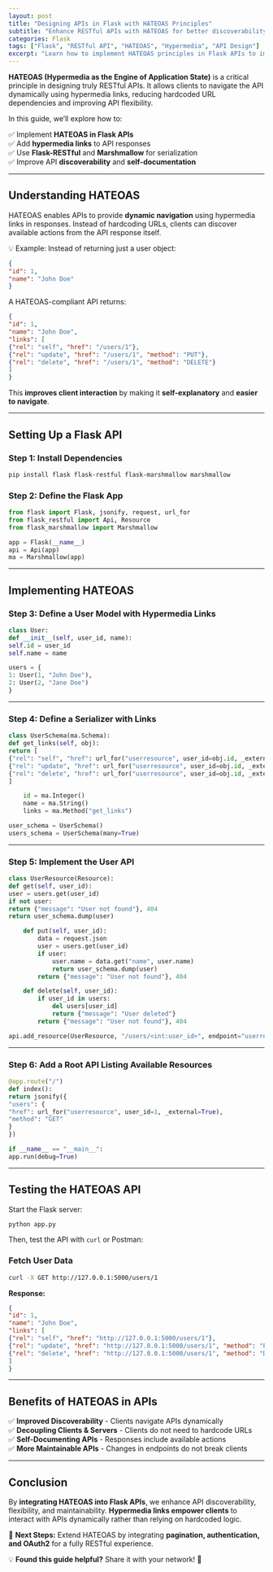 ```yaml
---
layout: post
title: "Designing APIs in Flask with HATEOAS Principles"
subtitle: "Enhance RESTful APIs with HATEOAS for better discoverability and navigation"
categories: Flask
tags: ["Flask", "RESTful API", "HATEOAS", "Hypermedia", "API Design"]
excerpt: "Learn how to implement HATEOAS principles in Flask APIs to improve discoverability, maintainability, and client interactions."
---
```




**HATEOAS (Hypermedia as the Engine of Application State)** is a critical principle in designing truly RESTful APIs. It allows clients to navigate the API dynamically using hypermedia links, reducing hardcoded URL dependencies and improving API flexibility.

In this guide, we’ll explore how to:

✅ Implement **HATEOAS in Flask APIs**  
✅ Add **hypermedia links** to API responses  
✅ Use **Flask-RESTful** and **Marshmallow** for serialization  
✅ Improve API **discoverability** and **self-documentation**

---

## Understanding HATEOAS

HATEOAS enables APIs to provide **dynamic navigation** using hypermedia links in responses. Instead of hardcoding URLs, clients can discover available actions from the API response itself.

💡 Example: Instead of returning just a user object:

```json
{
"id": 1,
"name": "John Doe"
}
```

A HATEOAS-compliant API returns:

```json
{
"id": 1,
"name": "John Doe",
"links": [
{"rel": "self", "href": "/users/1"},
{"rel": "update", "href": "/users/1", "method": "PUT"},
{"rel": "delete", "href": "/users/1", "method": "DELETE"}
]
}
```

This **improves client interaction** by making it **self-explanatory** and **easier to navigate**.

---

## Setting Up a Flask API

### Step 1: Install Dependencies

```sh
pip install flask flask-restful flask-marshmallow marshmallow
```

### Step 2: Define the Flask App

```python
from flask import Flask, jsonify, request, url_for
from flask_restful import Api, Resource
from flask_marshmallow import Marshmallow

app = Flask(__name__)
api = Api(app)
ma = Marshmallow(app)
```

---

## Implementing HATEOAS

### Step 3: Define a User Model with Hypermedia Links

```python
class User:
def __init__(self, user_id, name):
self.id = user_id
self.name = name

users = {
1: User(1, "John Doe"),
2: User(2, "Jane Doe")
}
```

---

### Step 4: Define a Serializer with Links

```python
class UserSchema(ma.Schema):
def get_links(self, obj):
return [
{"rel": "self", "href": url_for("userresource", user_id=obj.id, _external=True)},
{"rel": "update", "href": url_for("userresource", user_id=obj.id, _external=True), "method": "PUT"},
{"rel": "delete", "href": url_for("userresource", user_id=obj.id, _external=True), "method": "DELETE"}
]

    id = ma.Integer()
    name = ma.String()
    links = ma.Method("get_links")

user_schema = UserSchema()
users_schema = UserSchema(many=True)
```

---

### Step 5: Implement the User API

```python
class UserResource(Resource):
def get(self, user_id):
user = users.get(user_id)
if not user:
return {"message": "User not found"}, 404
return user_schema.dump(user)

    def put(self, user_id):
        data = request.json
        user = users.get(user_id)
        if user:
            user.name = data.get("name", user.name)
            return user_schema.dump(user)
        return {"message": "User not found"}, 404

    def delete(self, user_id):
        if user_id in users:
            del users[user_id]
            return {"message": "User deleted"}
        return {"message": "User not found"}, 404

api.add_resource(UserResource, "/users/<int:user_id>", endpoint="userresource")
```

---

### Step 6: Add a Root API Listing Available Resources

```python
@app.route("/")
def index():
return jsonify({
"users": {
"href": url_for("userresource", user_id=1, _external=True),
"method": "GET"
}
})

if __name__ == "__main__":
app.run(debug=True)
```

---

## Testing the HATEOAS API

Start the Flask server:

```sh
python app.py
```

Then, test the API with `curl` or Postman:

### Fetch User Data

```sh
curl -X GET http://127.0.0.1:5000/users/1
```

**Response:**

```json
{
"id": 1,
"name": "John Doe",
"links": [
{"rel": "self", "href": "http://127.0.0.1:5000/users/1"},
{"rel": "update", "href": "http://127.0.0.1:5000/users/1", "method": "PUT"},
{"rel": "delete", "href": "http://127.0.0.1:5000/users/1", "method": "DELETE"}
]
}
```

---

## Benefits of HATEOAS in APIs

✅ **Improved Discoverability** - Clients navigate APIs dynamically  
✅ **Decoupling Clients & Servers** - Clients do not need to hardcode URLs  
✅ **Self-Documenting APIs** - Responses include available actions  
✅ **More Maintainable APIs** - Changes in endpoints do not break clients

---

## Conclusion

By **integrating HATEOAS into Flask APIs**, we enhance API discoverability, flexibility, and maintainability. **Hypermedia links empower clients** to interact with APIs dynamically rather than relying on hardcoded logic.

🚀 **Next Steps:** Extend HATEOAS by integrating **pagination, authentication, and OAuth2** for a fully RESTful experience.

💡 **Found this guide helpful?** Share it with your network! 🚀  
